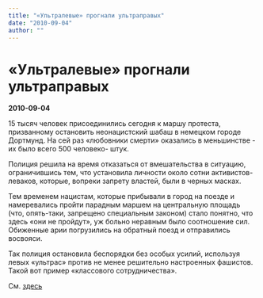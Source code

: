 ```yaml
---
title: "«Ультралевые» прогнали ультраправых"
date: "2010-09-04"
author: ""
---
```


# «Ультралевые» прогнали ультраправых

**2010-09-04** 

15 тысяч человек присоединились сегодня к маршу протеста, призванному остановить неонацистский шабаш в немецком городе Дортмунд. На сей раз «любовники смерти» оказались в меньшинстве - их было всего 500 человеко- штук.

Полиция решила на время отказаться от вмешательства в ситуацию, ограничившись тем, что установила личности около сотни активистов-леваков, которые, вопреки запрету властей, были в черных масках.

Тем временем нацистам, которые прибывали в город на поезде и намеревались пройти парадным маршем на центральную площадь (что, опять-таки, запрещено специальным законом) стало понятно, что здесь «они не пройдут», уж больно неравным было соотношение сил. Обиженные арии погрузились на обратный поезд и отправились восвояси.

Так полиция остановила беспорядки без особых усилий, используя левых «ультрас» против не менее решительно настроенных фашистов. Такой вот пример «классового сотрудничества».

См. [здесь](http://www.patriagrande.com.ve/temas/internacionales/miles-de-personas-protestan-contra-manifestacion)